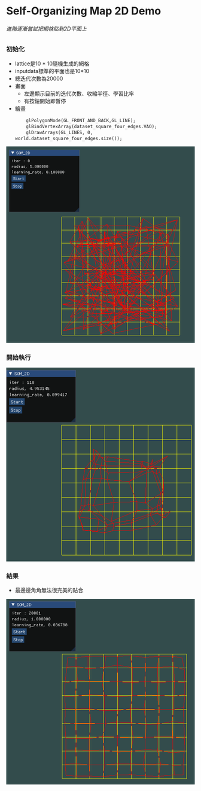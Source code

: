 # Self-Organizing Map 2D Demo

###### 進階逐漸嘗試把網格貼到2D平面上 ######

### 初始化
* lattice是10 * 10隨機生成的網格
* inputdata標準的平面也是10*10
* 總迭代次數為20000
* 畫面
    * 左邊顯示目前的迭代次數、收縮半徑、學習比率
    * 有按鈕開始即暫停
* 繪畫
    ```
        glPolygonMode(GL_FRONT_AND_BACK,GL_LINE);
        glBindVertexArray(dataset_square_four_edges.VAO);
        glDrawArrays(GL_LINES, 0, world.dataset_square_four_edges.size());
    ```
![](./image/start.png)



### 開始執行

![](./image/mid.png)


### 結果

* 最邊邊角角無法很完美的貼合 

![](./image/end.png)




